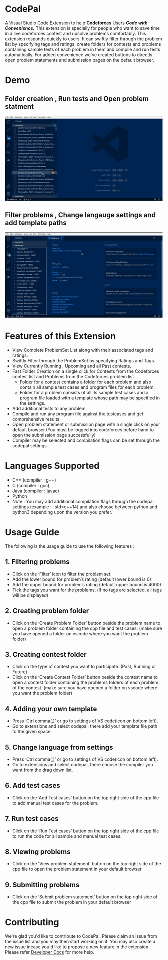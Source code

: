 # CodePal 
A Visual Studio Code Extension to help **Codeforces** Users ***Code with Convenience.*** This extension is specially for people who want to save time in a live codeforces contest and upsolve problems comfortably. This extension responds quickly to users. It can swiftly filter through the problem list by specifying tags and ratings, create folders for contests and problems containing sample tests of each problem in them and compile and run tests automatically. For added convenience we've created buttons to directly open problem statements and submission pages on the default browser. 

# Demo
## Folder creation , Run tests and Open problem statment
![Promo1](GIFS/FoldersSubmission.gif)

## Filter problems , Change langauge settings and add template paths
![Promo2](GIFS/Settings_filters.gif)

# Features of this Extension

- View Complete ProblemSet List along with their associated tags and ratings. 
- Swiftly Filter through the ProblemSet by specifying Ratings and Tags.
- View Currently Running , Upcoming and all Past contests. 
- Fast Folder Creation on a single click for Contests from the Codeforces contest list and Problems from the Codeforces problem list.
  - Folder for a contest contains a folder for each problem and also contain all sample test cases and program files for each problem.
  - Folder for a problem consists of all its sample test cases and a program file loaded with a template whose path may be specified in the settings.
- Add additional tests to any problem.
- Compile and run any program file against the testcases and get comprehensive results.
- Open problem statement or submission page with a single click on your default browser.(You must be logged into codeforces before hand to open the submission page successfully)
- Compiler may be selected and compilation flags can be set through the codepal settings. 


# Languages Supported
- C++ (compiler : g++)
- C (compiler : gcc)
- Java (compiler : javac)
- Python 
- Note : You may add additional compilation flags through the codepal settings (example : -std=c++14) and also choose between python and python3 depending upon the version you prefer.

# Usage Guide 
The following is the usage guide to use the following features : 

## 1. Filtering problems
- Click on the ‘Filter’ icon to filter the problem set.
- Add the lower bound for problem’s rating (default lower bound is 0)
- Add the upper bound for problem’s rating (default upper bound is 4000)
- Tick the tags you want for the problems. (if no tags are selected, all tags will be 
displayed)

## 2. Creating problem folder
- Click on the ‘Create Problem Folder’ button beside the problem name to open a problem folder containing the cpp file and test cases. (make sure you have opened a folder on vscode where you want the problem folder)

## 3. Creating contest folder
- Click on the type of contest you want to participate. (Past, Running or Future)
- Click on the ‘Create Contest Folder’ button beside the contest name to open a contest folder containing the problems folders of each problem of the contest. (make sure you have opened a folder on vscode where you want the problem folder)

## 4. Adding your own template
- Press ‘Ctrl comma(,)’ or go to settings of VS code(icon on bottom left).
- Go to extensions and select codepal, there add your template file path to the given space

## 5. Change language from settings
- Press ‘Ctrl comma(,)’ or go to settings of VS code(icon on bottom left).
- Go to extensions and select codepal, there choose the compiler you want from the drag down list.

## 6. Add test cases
- Click on the ‘Add Test cases’ button on the top right side of the cpp file to add manual test cases for the problem.

## 7. Run test cases
- Click on the ‘Run Test cases’ button on the top right side of the cpp file to run the code for all sample and manual test cases.

## 8. Viewing problems
- Click on the ‘View problem statement’ button on the top right side of the cpp file to open the problem statement in your default browser

## 9. Submitting problems
- Click on the ‘Submit problem statement’ button on the top right side of the cpp file to submit the problem in your default browser


# Contributing 
We're glad you'd like to contribute to CodePal. Please claim an issue from the issue list and you may then start working on it. You may also create a new issue incase you'd like to propose a new feature in the extension. Please refer [Developer Docs](CONTRIBUTING.md) for more help.









